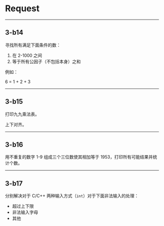 # Request

---

## 3-b14

寻找所有满足下面条件的数：

1. 在 2-1000 之间
2. 等于所有公因子（不包括本身）之和

例如：

6 = 1 + 2 + 3

---

## 3-b15

打印九九乘法表。

上下对齐。

---

## 3-b16

用不重复的数字 1-9 组成三个三位数使其相加等于 1953，打印所有可能结果并统计个数。

---

## 3-b17

分别解决对于 C/C++ 两种输入方式（``int``）对于下面非法输入的处理：

- 超过上下限
- 非法输入字母
- 其他